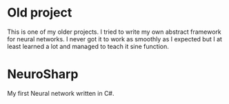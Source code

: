 # Old project
This is one of my older projects. I tried to write my own abstract framework for neural networks. I never got it to work as smoothly as I expected but I at least learned a lot and managed to teach it sine function. 

# NeuroSharp
My first Neural network  written in C#. 
